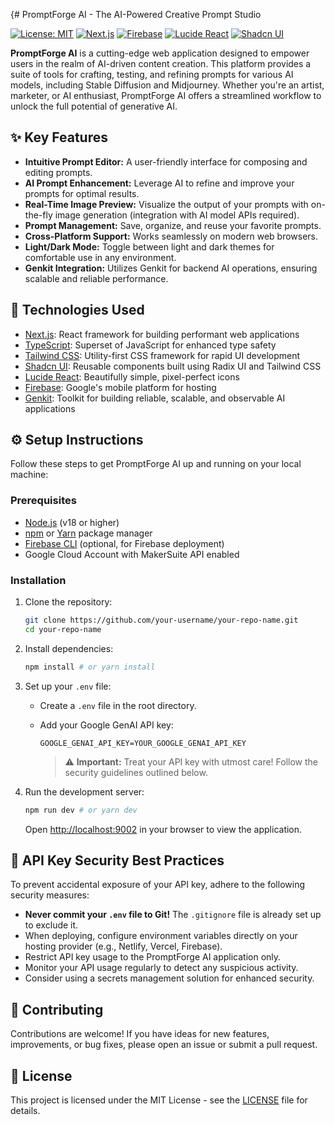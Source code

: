 {# PromptForge AI - The AI-Powered Creative Prompt Studio

[![License: MIT](https://img.shields.io/badge/License-MIT-yellow.svg)](https://opensource.org/licenses/MIT)
[![Next.js](https://img.shields.io/badge/Next.js-15.2.3-blue)](https://nextjs.org/)
[![Firebase](https://img.shields.io/badge/Firebase-11.3.0-orange)](https://firebase.google.com/)
[![Lucide React](https://img.shields.io/badge/Lucide_React-Latest-blueviolet)](https://lucide.dev/)
[![Shadcn UI](https://img.shields.io/badge/Shadcn_UI-Latest-29ABE2)](https://ui.shadcn.com/)

**PromptForge AI** is a cutting-edge web application designed to empower users in the realm of AI-driven content creation. This platform provides a suite of tools for crafting, testing, and refining prompts for various AI models, including Stable Diffusion and Midjourney. Whether you're an artist, marketer, or AI enthusiast, PromptForge AI offers a streamlined workflow to unlock the full potential of generative AI.

## ✨ Key Features

*   **Intuitive Prompt Editor:** A user-friendly interface for composing and editing prompts.
*   **AI Prompt Enhancement:** Leverage AI to refine and improve your prompts for optimal results.
*   **Real-Time Image Preview:** Visualize the output of your prompts with on-the-fly image generation (integration with AI model APIs required).
*   **Prompt Management:** Save, organize, and reuse your favorite prompts.
*   **Cross-Platform Support:** Works seamlessly on modern web browsers.
*   **Light/Dark Mode:** Toggle between light and dark themes for comfortable use in any environment.
*   **Genkit Integration:** Utilizes Genkit for backend AI operations, ensuring scalable and reliable performance.

## 🚀 Technologies Used

*   [Next.js](https://nextjs.org/): React framework for building performant web applications
*   [TypeScript](https://www.typescriptlang.org/): Superset of JavaScript for enhanced type safety
*   [Tailwind CSS](https://tailwindcss.com/): Utility-first CSS framework for rapid UI development
*   [Shadcn UI](https://ui.shadcn.com/): Reusable components built using Radix UI and Tailwind CSS
*   [Lucide React](https://lucide.dev/): Beautifully simple, pixel-perfect icons
*   [Firebase](https://firebase.google.com/): Google's mobile platform for hosting
*   [Genkit](https://genkit.dev/): Toolkit for building reliable, scalable, and observable AI applications

## ⚙️ Setup Instructions

Follow these steps to get PromptForge AI up and running on your local machine:

### Prerequisites

*   [Node.js](https://nodejs.org/) (v18 or higher)
*   [npm](https://www.npmjs.com/) or [Yarn](https://yarnpkg.com/) package manager
*   [Firebase CLI](https://firebase.google.com/docs/cli) (optional, for Firebase deployment)
*   Google Cloud Account with MakerSuite API enabled

### Installation

1.  Clone the repository:

    ```bash
    git clone https://github.com/your-username/your-repo-name.git
    cd your-repo-name
    ```

2.  Install dependencies:

    ```bash
    npm install # or yarn install
    ```

3.  Set up your `.env` file:

    *   Create a `.env` file in the root directory.

    *   Add your Google GenAI API key:

        ```
        GOOGLE_GENAI_API_KEY=YOUR_GOOGLE_GENAI_API_KEY
        ```

        > ⚠️ **Important:** Treat your API key with utmost care! Follow the security guidelines outlined below.

4.  Run the development server:

    ```bash
    npm run dev # or yarn dev
    ```

    Open [http://localhost:9002](http://localhost:9002) in your browser to view the application.

## 🔐 API Key Security Best Practices

To prevent accidental exposure of your API key, adhere to the following security measures:

*   **Never commit your `.env` file to Git!** The `.gitignore` file is already set up to exclude it.
*   When deploying, configure environment variables directly on your hosting provider (e.g., Netlify, Vercel, Firebase).
*   Restrict API key usage to the PromptForge AI application only.
*   Monitor your API usage regularly to detect any suspicious activity.
*   Consider using a secrets management solution for enhanced security.

## 📝 Contributing

Contributions are welcome! If you have ideas for new features, improvements, or bug fixes, please open an issue or submit a pull request.

## 📄 License

This project is licensed under the MIT License - see the [LICENSE](LICENSE) file for details.
